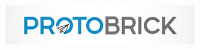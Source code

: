 <p align="center">
    <img src="https://raw.githubusercontent.com/Proto-Brick/php-mtproto-client/master/.github/img/logo.jpg" alt="Proto Brick">
</p>